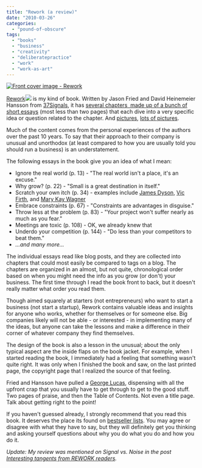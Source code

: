 ```yaml
---
title: "Rework (a review)"
date: "2010-03-26"
categories: 
  - "pound-of-obscure"
tags: 
  - "books"
  - "business"
  - "creativity"
  - "deliberatepractice"
  - "work"
  - "work-as-art"
---
```


[![Front cover image - Rework](images/front-cover.png "Rework - Front Cover")](http://37signals.com/rework/)

[Rework](http://www.amazon.com/gp/product/0307463745?ie=UTF8&tag=gbrettmiller-20&linkCode=as2&camp=1789&creative=9325&creativeASIN=0307463745)![](http://www.assoc-amazon.com/e/ir?t=gbrettmiller-20&l=as2&o=1&a=0307463745) is my kind of book. Written by Jason Fried and David Heinemeier Hansson from [37Signals](http://www.37signals.com), it has [several chapters  made up of a bunch of short essays](http://37signals.com/rework/ "Full list of essays below the fold on the Rework site") (most less than two pages) that each dive into a very specific idea or question related to the chapter. And [pictures](http://37signals.com/svn/posts/2232-illustrating-rework-part-2-of-2), [lots of pictures](http://www.flickr.com/photos/37s/sets/72157623458720373/).

Much of the content comes from the personal experiences of the authors over the past 10 years. To say that their approach to their company is unusual and unorthodox (at least compared to how you are usually told you should run a business) is an understatement.

The following essays in the book give you an idea of what I mean:

- Ignore the real world (p. 13) - "The real world isn't a place, it's an excuse."
- Why grow? (p. 22) - "Small is a great destination in itself."
- Scratch your own itch (p. 34) - examples include [James Dyson](http://www.dyson.com/homepage.asp), [Vic Firth](http://www.vicfirth.com/), and [Mary Kay Wagner](http://www.vicfirth.com/)
- Embrace constraints (p. 67) - "Constraints are advantages in disguise."
- Throw less at the problem (p. 83) - "Your project won't suffer nearly as much as you fear."
- Meetings are toxic (p. 108) - OK, we already knew that
- Underdo your competition (p. 144) - "Do less than your competitors to beat them."
- _...and many more..._

The individual essays read like blog posts, and they are collected into chapters that could most easily be compared to tags on a blog. The chapters are organized in an almost, but not quite, chronological order based on when you might need the info as you grow (or don't) your business. The first time through I read the book front to back, but it doesn't really matter what order you read them.

Though aimed squarely at starters (not entrepreneurs) who want to start a business (not start a startup), Rework contains valuable ideas and insights for anyone who works, whether for themselves or for someone else. Big companies likely will not be able - or interested - in implementing many of the ideas, but anyone can take the lessons and make a difference in their corner of whatever company they find themselves.

The design of the book is also a lesson in the unusual; about the only typical aspect are the inside flaps on the book jacket. For example, when I started reading the book, I immediately had a feeling that something wasn't quite right. It was only when I finished the book and saw, on the last printed page, the copyright page that I realized the source of that feeling.

Fried and Hansson have pulled a [George Lucas](http://www.google.com/search?hl=en&q=george+lucas+opening+credits+director's+guild&aq=f&aqi=&aql=&oq=&gs_rfai=), dispensing with all the upfront crap that you usually have to get through to get to the good stuff. Two pages of praise, and then the Table of Contents. Not even a title page. Talk about getting right to the point!

If you haven't guessed already, I strongly recommend that you read this book. It deserves the place its found on [bestseller lists](http://37signals.com/svn/posts/2236-rework-hits-ny-times-wall-street-journal-sunday-times-uk-bestseller-lists). You may agree or disagree with what they have to say, but they will definitely get you thinking and asking yourself questions about why you do what you do and how you do it.

_Update: My review was mentioned on Signal vs. Noise in the post [Interesting tangents from REWORK readers](http://37signals.com/svn/posts/2561-interesting-tangents-from-rework-readers "SVN (13 Sep 10): Interesting tangents from REWORK readers")._
